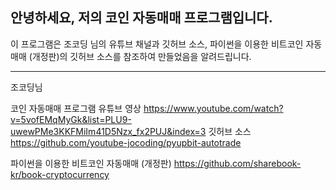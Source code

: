 ## 안녕하세요, 저의 코인 자동매매 프로그램입니다.

이 프로그램은 조코딩 님의 유튜브 채널과 깃허브 소스,
파이썬을 이용한 비트코인 자동매매 (개정판)의 깃허브 소스를 참조하여
만들었음을 알려드립니다.

---
조코딩님

코인 자동매매 프로그램 유튜브 영상
<https://www.youtube.com/watch?v=5vofEMqMyGk&list=PLU9-uwewPMe3KKFMiIm41D5Nzx_fx2PUJ&index=3>
깃허브 소스
<https://github.com/youtube-jocoding/pyupbit-autotrade>

파이썬을 이용한 비트코인 자동매매 (개정판)
<https://github.com/sharebook-kr/book-cryptocurrency>